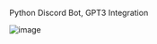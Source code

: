 Python Discord Bot, GPT3 Integration

![image](https://user-images.githubusercontent.com/47376937/208196328-f4b27661-01be-463e-805e-645863a6fe1e.png)
